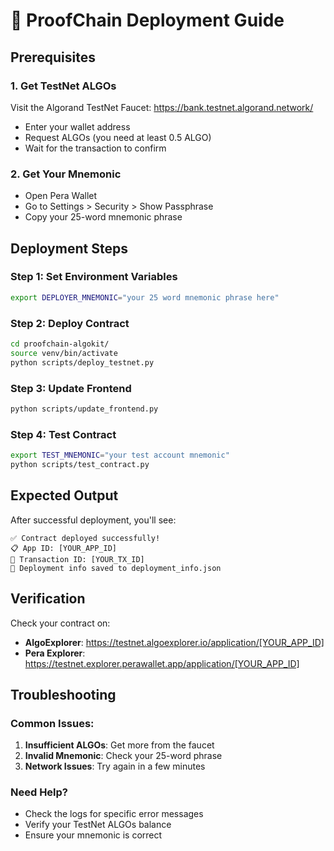 # 🚀 ProofChain Deployment Guide

## Prerequisites

### 1. Get TestNet ALGOs
Visit the Algorand TestNet Faucet: https://bank.testnet.algorand.network/

- Enter your wallet address
- Request ALGOs (you need at least 0.5 ALGO)
- Wait for the transaction to confirm

### 2. Get Your Mnemonic
- Open Pera Wallet
- Go to Settings > Security > Show Passphrase
- Copy your 25-word mnemonic phrase

## Deployment Steps

### Step 1: Set Environment Variables
```bash
export DEPLOYER_MNEMONIC="your 25 word mnemonic phrase here"
```

### Step 2: Deploy Contract
```bash
cd proofchain-algokit/
source venv/bin/activate
python scripts/deploy_testnet.py
```

### Step 3: Update Frontend
```bash
python scripts/update_frontend.py
```

### Step 4: Test Contract
```bash
export TEST_MNEMONIC="your test account mnemonic"
python scripts/test_contract.py
```

## Expected Output

After successful deployment, you'll see:
```
✅ Contract deployed successfully!
📋 App ID: [YOUR_APP_ID]
🔗 Transaction ID: [YOUR_TX_ID]
📄 Deployment info saved to deployment_info.json
```

## Verification

Check your contract on:
- **AlgoExplorer**: https://testnet.algoexplorer.io/application/[YOUR_APP_ID]
- **Pera Explorer**: https://testnet.explorer.perawallet.app/application/[YOUR_APP_ID]

## Troubleshooting

### Common Issues:
1. **Insufficient ALGOs**: Get more from the faucet
2. **Invalid Mnemonic**: Check your 25-word phrase
3. **Network Issues**: Try again in a few minutes

### Need Help?
- Check the logs for specific error messages
- Verify your TestNet ALGOs balance
- Ensure your mnemonic is correct
